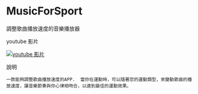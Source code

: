 MusicForSport
=============

調整歌曲播放速度的音樂播放器


youtube 影片

[![youtube 影片](http://img.youtube.com/vi/KkFOMzkwAYE/0.jpg)](http://www.youtube.com/watch?v=KkFOMzkwAYE)


說明

    一款能夠調整歌曲播放速度的APP.  當你在運動時，可以隨著您的運動類型，來變動歌曲的播放速度，讓音樂節奏與你心律相吻合，以達到最佳的運動效果。
